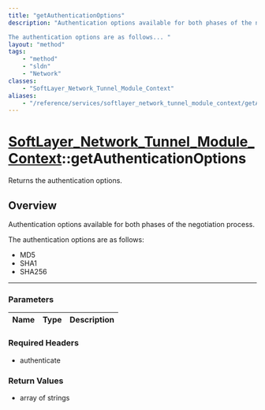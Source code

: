 ```yaml
---
title: "getAuthenticationOptions"
description: "Authentication options available for both phases of the negotiation process. 

The authentication options are as follows... "
layout: "method"
tags:
    - "method"
    - "sldn"
    - "Network"
classes:
    - "SoftLayer_Network_Tunnel_Module_Context"
aliases:
    - "/reference/services/softlayer_network_tunnel_module_context/getAuthenticationOptions"
---
```

# [SoftLayer_Network_Tunnel_Module_Context](/reference/services/SoftLayer_Network_Tunnel_Module_Context)::getAuthenticationOptions

Returns the authentication options.


## Overview 
Authentication options available for both phases of the negotiation process. 

The authentication options are as follows: 
* MD5
* SHA1
* SHA256

-----

### Parameters 
|Name | Type | Description |
| --- | --- | --- |


### Required Headers
* authenticate


### Return Values
* array of strings




